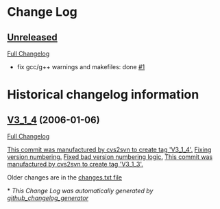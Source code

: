 # Change Log

## [Unreleased](https://github.com/sarnold/cccc/tree/HEAD)

[Full Changelog](https://github.com/sarnold/cccc/compare/V3_1_4...HEAD)

- fix gcc/g++ warnings and makefiles:  done [\#1](https://github.com/sarnold/cccc/issues/1)

# Historical changelog information

## [V3_1_4](https://github.com/sarnold/cccc/tree/V3_1_4) (2006-01-06)
[Full Changelog](https://github.com/sarnold/cccc/compare/V3_1_3...V3_1_4)

[This commit was manufactured by cvs2svn to create tag 'V3_1_4'.](http://github.com/sarnold/cccc/commit/d30dcbbf260324a9fb46804393c37af99465fd50)
[Fixing version numbering.](http://github.com/sarnold/cccc/commit/6445fc63077002491f932b6f27702b876a50f042)
[Fixed bad version numbering logic.](http://github.com/sarnold/cccc/commit/2658938bbbc3eae47b5147f631d266c1a2c789c3)
[This commit was manufactured by cvs2svn to create tag 'V3_1_3'.](http://github.com/sarnold/cccc/commit/385cf4588c37c2625828d413e617f7c0498c766d)

Older changes are in the [changes.txt file](https://github.com/sarnold/cccc/blob/master/changes.txt)

\* *This Change Log was automatically generated by [github_changelog_generator](https://github.com/skywinder/Github-Changelog-Generator)*